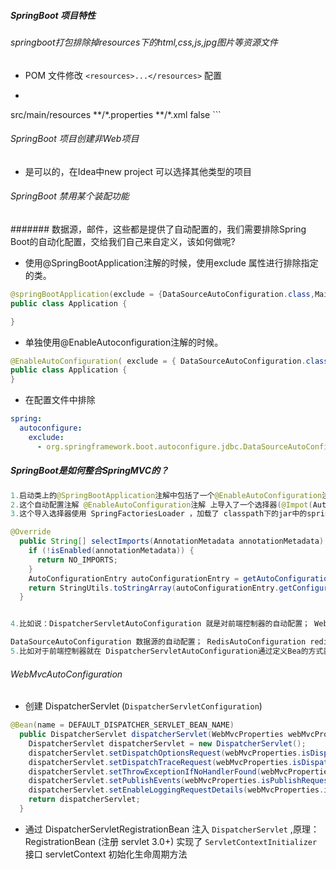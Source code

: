 ##### SpringBoot 项目特性
###### springboot打包排除掉resources下的html,css,js,jpg图片等资源文件
* POM 文件修改 `<resources>...</resources>` 配置
* ```
<resources>
            <resource>
                <directory>src/main/resources</directory>
                <includes>
                	<include>**/*.properties</include>
                	<include>**/*.xml</include>
                </includes>
               <!--  <excludes>
                	 <exclude>**/*.css</exclude>
                    <exclude>**/*.js</exclude>
                    <exclude>**/*.html</exclude>
                </excludes> -->
                <filtering>false</filtering>
            </resource>
		</resources>
```

###### SpringBoot 项目创建非Web项目
* 是可以的，在Idea中new project 可以选择其他类型的项目
###### SpringBoot 禁用某个装配功能
####### 数据源，邮件，这些都是提供了自动配置的，我们需要排除Spring Boot的自动化配置，交给我们自己来自定义，该如何做呢?
* 使用@SpringBootApplication注解的时候，使用exclude 属性进行排除指定的类。
```java
@springBootApplication(exclude = {DataSourceAutoConfiguration.class,MaillSenderAutoConfiguration.class})
public class Application {

}
```
* 单独使用@EnableAutoconfiguration注解的时候。
```java
@EnableAutoConfiguration( exclude = { DataSourceAutoConfiguration.class,MaillSenderAutoConfiguration.class})
public class Application {
}
```
* 在配置文件中排除
```yml
spring:
  autoconfigure:
    exclude:
      - org.springframework.boot.autoconfigure.jdbc.DataSourceAutoConfiguration
```


##### SpringBoot是如何整合SpringMVC的？
```java
1.启动类上的@SpringBootApplication注解中包括了一个@EnableAutoConfiguration注解，它的作用是开启SpringBoot自动配置
2.这个自动配置注解 @EnableAutoConfiguration注解 上导入了一个选择器(@Impot(AutoConfigurationImportSelector.class),
3.这个导入选择器使用 SpringFactoriesLoader ，加载了 classpath下的jar中的spring.factories 中的很多的自动配置的类(全限定名)

@Override
  public String[] selectImports(AnnotationMetadata annotationMetadata) {
    if (!isEnabled(annotationMetadata)) {
      return NO_IMPORTS;
    }
    AutoConfigurationEntry autoConfigurationEntry = getAutoConfigurationEntry(annotationMetadata);
    return StringUtils.toStringArray(autoConfigurationEntry.getConfigurations());
  }


4.比如说：DispatcherServletAutoConfiguration 就是对前端控制器的自动配置； WebMvcAutoConfiguration ；就是对web的自动配置 ； HttpEncodingAutoConfiguration 是针对于编码过滤器的配置 ；

DataSourceAutoConfiguration 数据源的自动配置； RedisAutoConfiguration redis的自动配置；
5.比如对于前端控制器就在 DispatcherServletAutoConfiguration通过定义Bea的方式就把DispatcherServlet定义好了，我们就不用配置了
```

###### WebMvcAutoConfiguration
* 创建 DispatcherServlet (`DispatcherServletConfiguration`)
```java
@Bean(name = DEFAULT_DISPATCHER_SERVLET_BEAN_NAME)
  public DispatcherServlet dispatcherServlet(WebMvcProperties webMvcProperties) {
    DispatcherServlet dispatcherServlet = new DispatcherServlet();
    dispatcherServlet.setDispatchOptionsRequest(webMvcProperties.isDispatchOptionsRequest());
    dispatcherServlet.setDispatchTraceRequest(webMvcProperties.isDispatchTraceRequest());
    dispatcherServlet.setThrowExceptionIfNoHandlerFound(webMvcProperties.isThrowExceptionIfNoHandlerFound());
    dispatcherServlet.setPublishEvents(webMvcProperties.isPublishRequestHandledEvents());
    dispatcherServlet.setEnableLoggingRequestDetails(webMvcProperties.isLogRequestDetails());
    return dispatcherServlet;
  }

```

* 通过 DispatcherServletRegistrationBean 注入 `DispatcherServlet` ,原理： RegistrationBean (注册 servlet 3.0+) 实现了 `ServletContextInitializer` 接口 servletContext 初始化生命周期方法